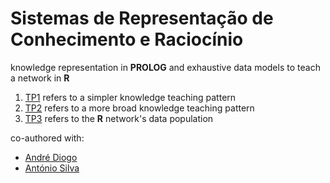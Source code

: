 # Sistemas de Representação de Conhecimento e Raciocínio
knowledge representation in **PROLOG** and exhaustive data models to teach a network in **R**

1. [TP1](https://github.com/ggoncalopereira/MIEI-projects/tree/master/3rd%20year/Sistemas%20de%20Representa%C3%A7%C3%A3o%20de%20Conhecimento%20e%20Racioc%C3%ADnio/TP1) refers to a simpler knowledge teaching pattern
2. [TP2](https://github.com/ggoncalopereira/MIEI-projects/tree/master/3rd%20year/Sistemas%20de%20Representa%C3%A7%C3%A3o%20de%20Conhecimento%20e%20Racioc%C3%ADnio/TP2) refers to a more broad knowledge teaching pattern
3. [TP3](https://github.com/ggoncalopereira/MIEI-projects/tree/master/3rd%20year/Sistemas%20de%20Representa%C3%A7%C3%A3o%20de%20Conhecimento%20e%20Racioc%C3%ADnio/TP3) refers to the **R** network's data population

co-authored with:
+ [André Diogo](https://github.com/Seriyin)
+ [António Silva](https://github.com/To-Silva)
